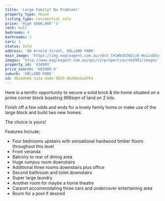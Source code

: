 ```yaml
---
title: 'Large Family? No Problem!'
property_type: House
listing_type: residential_sale
price: 'High $600,000''s'
rent: null
bedrooms: 4
bathrooms: 2
cars: 3
status: Sold
address: '80 Arnold Street, HOLLAND PARK'
main_image: 'https://img.eagleagent.com.au/vQv3_CH1WkQ42WZuj6-Wu1zaDSc=/1280x854/smart/https://s3-us-west-2.amazonaws.com/eagleagent-orig/images/6818799/104921064-image-M.jpg'
images: 'http://www.eagleagent.com.au/api/v2/properties/434901/images'
property_id: '434901'
price_search: '665000.0'
suburb: 'HOLLAND PARK'
id: dbadde66-1a3a-4a8e-9829-86268ebad7b4
---
```

Here is a terrific opportunity to secure a solid brick & tile home situated on a prime corner block boasting 966sqm of land on 2 lots.

Finish off a few odds and ends for a lovely family home or make use of the large block and build two new homes.

The choice is yours!

Features Include;
-  Four bedrooms upstairs with sensational hardwood timber floors throughout this level
-  Front veranda
-  Balcony to rear of dining area
-  Huge rumpus room downstairs
-  Additional three rooms downstairs plus office
-  Second bathroom and toilet downstairs
-  Super large laundry
-  Another room for maybe a home theatre
-  Carport accommodating three cars and undercover entertaining area
-  Room for a pool if desired